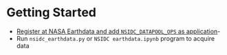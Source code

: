 Getting Started
===============

- [Register at NASA Earthdata and add `NSIDC_DATAPOOL_OPS` as application](./NASA-Earthdata.md)-
- Run `nsidc_earthdata.py` or `NSIDC earthdata.ipynb` program to acquire data  
